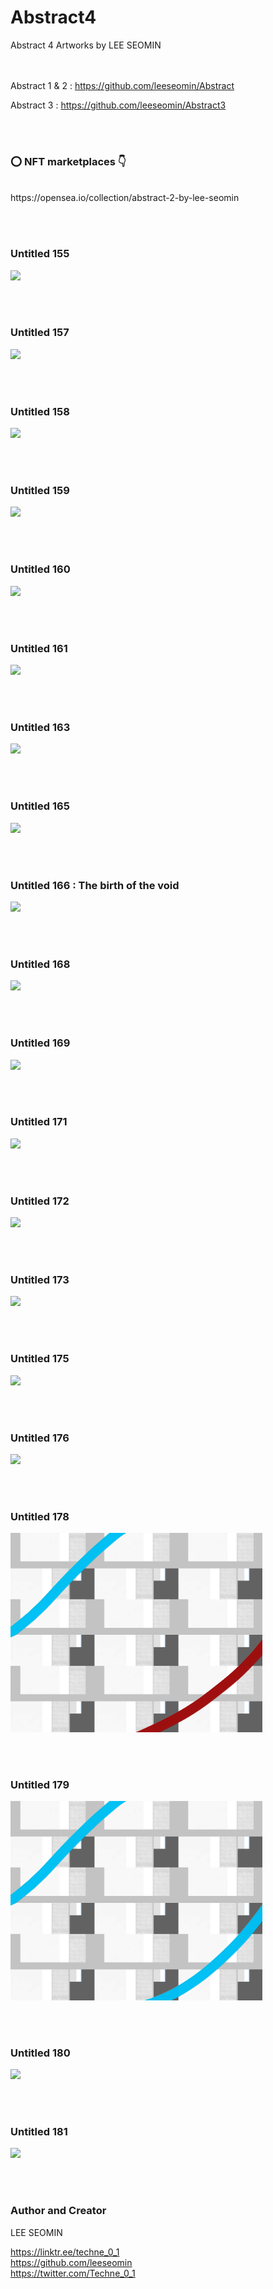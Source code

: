 # Abstract4
Abstract 4 Artworks by LEE SEOMIN

  <br/><br/>
Abstract 1 & 2 : https://github.com/leeseomin/Abstract

Abstract 3     : https://github.com/leeseomin/Abstract3 


 <br/><br/>
 
 ### :o: NFT marketplaces  :point_down:


 <br/>
https://opensea.io/collection/abstract-2-by-lee-seomin

 <br/><br/>
 
 
 ### Untitled 155

 <img src="https://github.com/leeseomin/Abstract4/blob/main/art/Untitled155.png" width="90%">    
 
 <br/><br/>
 
### Untitled 157

 <img src="https://github.com/leeseomin/Abstract4/blob/main/art/Untitled157.png" width="90%">    
 
 <br/><br/>

### Untitled 158

 <img src="https://github.com/leeseomin/Abstract4/blob/main/art/Untitled158.png" width="80%">    
 
 <br/><br/>
 
 
### Untitled 159

 <img src="https://github.com/leeseomin/Abstract4/blob/main/art/Untitled159.png" width="80%">    
 
 <br/><br/> 
 
 
### Untitled 160

 <img src="https://github.com/leeseomin/Abstract4/blob/main/art/Untitled160.png" width="80%">    
 
 <br/><br/> 
 

### Untitled 161

 <img src="https://github.com/leeseomin/Abstract4/blob/main/art/Untitled161.png" width="80%">    
 
 <br/><br/> 
 

### Untitled 163

 <img src="https://github.com/leeseomin/Abstract4/blob/main/art/Untitled163.png" width="80%">    
 
 <br/><br/> 
 
 
### Untitled 165

 <img src="https://github.com/leeseomin/Abstract4/blob/main/art/Untitled165.png" width="80%">    
 
 <br/><br/> 



### Untitled 166 : The birth of the void

 <img src="https://github.com/leeseomin/Abstract4/blob/main/art/Untitled166.png" width="80%">    
 
 <br/><br/> 

### Untitled 168

 <img src="https://github.com/leeseomin/Abstract4/blob/main/art/Untitled168.png" width="80%">    
 
 <br/><br/> 
 
### Untitled 169

 <img src="https://github.com/leeseomin/Abstract4/blob/main/art/Untitled169.png" width="80%">    
 
 <br/><br/> 
 
### Untitled 171

 <img src="https://github.com/leeseomin/Abstract4/blob/main/art/Untitled171.png" width="80%">    
 
 <br/><br/> 

### Untitled 172

 <img src="https://github.com/leeseomin/Abstract4/blob/main/art/Untitled172.png" width="80%">    
 
 <br/><br/> 
 
### Untitled 173

 <img src="https://github.com/leeseomin/Abstract4/blob/main/art/Untitled173.webp" width="80%">    
 
 <br/><br/> 
 
### Untitled 175

 <img src="https://github.com/leeseomin/Abstract4/blob/main/art/Untitled175.webp" width="80%">    
 
 <br/><br/> 
 

### Untitled 176

 <img src="https://github.com/leeseomin/Abstract4/blob/main/art/Untitled176.webp" width="80%">    
 
 <br/><br/> 
 
### Untitled 178

 <img src="https://github.com/leeseomin/Abstract4/blob/main/art/Untitled178.png" width="80%">    
 
 <br/><br/> 
 
 
 ### Untitled 179

 <img src="https://github.com/leeseomin/Abstract4/blob/main/art/Untitled179.png" width="80%">    
 
 <br/><br/> 
 
 
 ### Untitled 180

 <img src="https://github.com/leeseomin/Abstract4/blob/main/art/Untitled180.png" width="80%">    
 
 <br/><br/> 
 
 ### Untitled 181

 <img src="https://github.com/leeseomin/Abstract4/blob/main/art/Untitled181.png" width="80%">    
 
 <br/><br/> 
 
 
 
 ### Author and Creator
 
 LEE SEOMIN
 
 https://linktr.ee/techne_0_1
   <br/> 
 https://github.com/leeseomin 
  <br/> 
 https://twitter.com/Techne_0_1
 <br/><br/>
 
